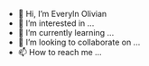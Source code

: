 - 👋 Hi, I’m Everyln Olivian 
- 👀 I’m interested in ...
- 🌱 I’m currently learning ...
- 💞️ I’m looking to collaborate on ...
- 📫 How to reach me ...

<!---
Everyln Olivian is a ✨ special ✨ repository because its `README.md` (this file) appears on your GitHub profile.
You can click the Preview link to take a look at your changes.
--->
